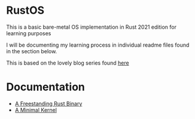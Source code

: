 # RustOS
This is a basic bare-metal OS implementation in Rust 2021 edition for learning purposes

I will be documenting my learning process in individual readme files found in the section below.

This is based on the lovely blog series found [here](https://os.phil-opp.com)

# Documentation
* [A Freestanding Rust Binary](documentation/freestanding_binary.md)
* [A Minimal Kernel](documentation/minimal_rust_kernel.md)